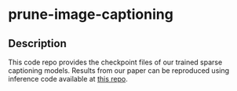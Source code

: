 # prune-image-captioning


## Description
This code repo provides the checkpoint files of our trained sparse captioning models. Results from our paper can be reproduced using inference code available at [this repo](https://github.com/jiahuei/COMIC-Compact-Image-Captioning-with-Attention).